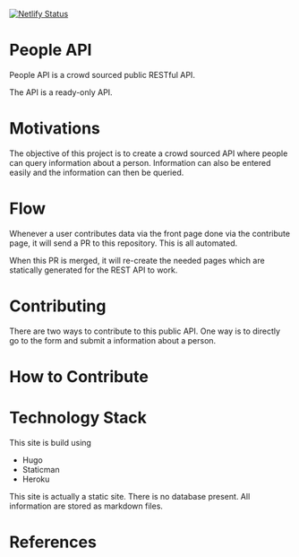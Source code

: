 [![Netlify Status](https://api.netlify.com/api/v1/badges/ca645974-c638-4ce7-8094-0dd7a9e59281/deploy-status)](https://app.netlify.com/sites/peopleapi/deploys)


# People API

People API is a crowd sourced public RESTful API.

The API is a ready-only API.

# Motivations

The objective of this project is to create a crowd sourced API where people can
query information about a person. Information can also be entered easily and the information can then be queried.

# Flow

Whenever a user contributes data via the front page done via the contribute page, it will send a PR to this repository. This is all automated. 

When this PR is merged, it will re-create the needed pages which are statically generated for the REST API to work. 

# Contributing

There are two ways to contribute to this public API. One way is to directly go 
to the form and submit a information about a person. 

# How to Contribute

# Technology Stack

This site is build using 

- Hugo
- Staticman
- Heroku

This site is actually a static site. There is no database present. All information are stored as markdown files.

# References